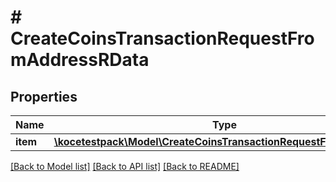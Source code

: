 # # CreateCoinsTransactionRequestFromAddressRData

## Properties

Name | Type | Description | Notes
------------ | ------------- | ------------- | -------------
**item** | [**\kocetestpack\Model\CreateCoinsTransactionRequestFromAddressRI**](CreateCoinsTransactionRequestFromAddressRI.md) |  |

[[Back to Model list]](../../README.md#models) [[Back to API list]](../../README.md#endpoints) [[Back to README]](../../README.md)
